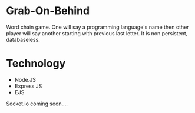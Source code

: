 # Grab-On-Behind
Word chain game.
One will say a programming language's name then other player will say another starting with previous last letter.
It is non persistent, databaseless.

# Technology
- Node.JS
- Express JS
- EJS

Socket.io coming soon....
